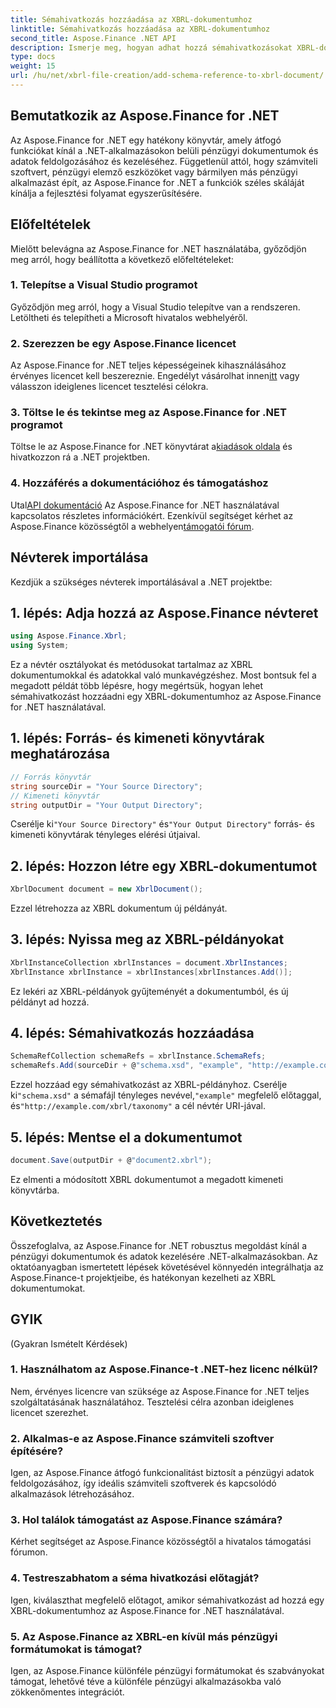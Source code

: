 ```yaml
---
title: Sémahivatkozás hozzáadása az XBRL-dokumentumhoz
linktitle: Sémahivatkozás hozzáadása az XBRL-dokumentumhoz
second_title: Aspose.Finance .NET API
description: Ismerje meg, hogyan adhat hozzá sémahivatkozásokat XBRL-dokumentumokhoz az Aspose.Finance for .NET segítségével. Egyszerűsítse pénzügyi adatainak feldolgozását még ma!
type: docs
weight: 15
url: /hu/net/xbrl-file-creation/add-schema-reference-to-xbrl-document/
---
```

## Bemutatkozik az Aspose.Finance for .NET
Az Aspose.Finance for .NET egy hatékony könyvtár, amely átfogó funkciókat kínál a .NET-alkalmazásokon belüli pénzügyi dokumentumok és adatok feldolgozásához és kezeléséhez. Függetlenül attól, hogy számviteli szoftvert, pénzügyi elemző eszközöket vagy bármilyen más pénzügyi alkalmazást épít, az Aspose.Finance for .NET a funkciók széles skáláját kínálja a fejlesztési folyamat egyszerűsítésére.
## Előfeltételek
Mielőtt belevágna az Aspose.Finance for .NET használatába, győződjön meg arról, hogy beállította a következő előfeltételeket:
### 1. Telepítse a Visual Studio programot
Győződjön meg arról, hogy a Visual Studio telepítve van a rendszeren. Letöltheti és telepítheti a Microsoft hivatalos webhelyéről.
### 2. Szerezzen be egy Aspose.Finance licencet
Az Aspose.Finance for .NET teljes képességeinek kihasználásához érvényes licencet kell beszereznie. Engedélyt vásárolhat innen[itt](https://purchase.aspose.com/buy) vagy válasszon ideiglenes licencet tesztelési célokra.
### 3. Töltse le és tekintse meg az Aspose.Finance for .NET programot
 Töltse le az Aspose.Finance for .NET könyvtárat a[kiadások oldala](https://releases.aspose.com/finance/net/) és hivatkozzon rá a .NET projektben.
### 4. Hozzáférés a dokumentációhoz és támogatáshoz
 Utal[API dokumentáció](https://reference.aspose.com/finance/net/) Az Aspose.Finance for .NET használatával kapcsolatos részletes információkért. Ezenkívül segítséget kérhet az Aspose.Finance közösségtől a webhelyen[támogatói fórum](https://forum.aspose.com/c/finance/43).
## Névterek importálása
Kezdjük a szükséges névterek importálásával a .NET projektbe:
## 1. lépés: Adja hozzá az Aspose.Finance névteret
```csharp
using Aspose.Finance.Xbrl;
using System;
```
Ez a névtér osztályokat és metódusokat tartalmaz az XBRL dokumentumokkal és adatokkal való munkavégzéshez.
Most bontsuk fel a megadott példát több lépésre, hogy megértsük, hogyan lehet sémahivatkozást hozzáadni egy XBRL-dokumentumhoz az Aspose.Finance for .NET használatával.
## 1. lépés: Forrás- és kimeneti könyvtárak meghatározása
```csharp
// Forrás könyvtár
string sourceDir = "Your Source Directory";
// Kimeneti könyvtár
string outputDir = "Your Output Directory";
```
 Cserélje ki`"Your Source Directory"` és`"Your Output Directory"` forrás- és kimeneti könyvtárak tényleges elérési útjaival.
## 2. lépés: Hozzon létre egy XBRL-dokumentumot
```csharp
XbrlDocument document = new XbrlDocument();
```
Ezzel létrehozza az XBRL dokumentum új példányát.
## 3. lépés: Nyissa meg az XBRL-példányokat
```csharp
XbrlInstanceCollection xbrlInstances = document.XbrlInstances;
XbrlInstance xbrlInstance = xbrlInstances[xbrlInstances.Add()];
```
Ez lekéri az XBRL-példányok gyűjteményét a dokumentumból, és új példányt ad hozzá.
## 4. lépés: Sémahivatkozás hozzáadása
```csharp
SchemaRefCollection schemaRefs = xbrlInstance.SchemaRefs;
schemaRefs.Add(sourceDir + @"schema.xsd", "example", "http://example.com/xbrl/taxonómia");
```
 Ezzel hozzáad egy sémahivatkozást az XBRL-példányhoz. Cserélje ki`"schema.xsd"` a sémafájl tényleges nevével,`"example"` megfelelő előtaggal, és`"http://example.com/xbrl/taxonomy"` a cél névtér URI-jával.
## 5. lépés: Mentse el a dokumentumot
```csharp
document.Save(outputDir + @"document2.xbrl");
```
Ez elmenti a módosított XBRL dokumentumot a megadott kimeneti könyvtárba.
## Következtetés
Összefoglalva, az Aspose.Finance for .NET robusztus megoldást kínál a pénzügyi dokumentumok és adatok kezelésére .NET-alkalmazásokban. Az oktatóanyagban ismertetett lépések követésével könnyedén integrálhatja az Aspose.Finance-t projektjeibe, és hatékonyan kezelheti az XBRL dokumentumokat.
## GYIK
 (Gyakran Ismételt Kérdések)
### 1. Használhatom az Aspose.Finance-t .NET-hez licenc nélkül?
Nem, érvényes licencre van szüksége az Aspose.Finance for .NET teljes szolgáltatásának használatához. Tesztelési célra azonban ideiglenes licencet szerezhet.
### 2. Alkalmas-e az Aspose.Finance számviteli szoftver építésére?
Igen, az Aspose.Finance átfogó funkcionalitást biztosít a pénzügyi adatok feldolgozásához, így ideális számviteli szoftverek és kapcsolódó alkalmazások létrehozásához.
### 3. Hol találok támogatást az Aspose.Finance számára?
Kérhet segítséget az Aspose.Finance közösségtől a hivatalos támogatási fórumon.
### 4. Testreszabhatom a séma hivatkozási előtagját?
Igen, kiválaszthat megfelelő előtagot, amikor sémahivatkozást ad hozzá egy XBRL-dokumentumhoz az Aspose.Finance for .NET használatával.
### 5. Az Aspose.Finance az XBRL-en kívül más pénzügyi formátumokat is támogat?
Igen, az Aspose.Finance különféle pénzügyi formátumokat és szabványokat támogat, lehetővé téve a különféle pénzügyi alkalmazásokba való zökkenőmentes integrációt.